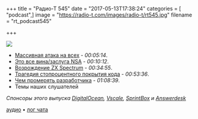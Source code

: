 +++
title = "Радио-Т 545"
date = "2017-05-13T17:38:24"
categories = [ "podcast",]
image = "https://radio-t.com/images/radio-t/rt545.jpg"
filename = "rt_podcast545"

+++

![](https://radio-t.com/images/radio-t/rt545.jpg)

- [Массивная атака на всех](http://gizmodo.com/theres-a-massive-ransomware-attack-spreading-globally-r-1795168952) - *00:05:14*.
- [Это все вина/заслуга NSA](https://arstechnica.com/security/2017/05/an-nsa-derived-ransomware-worm-is-shutting-down-computers-worldwide/) - *00:10:12*.
- [Возрождение ZX Spectrum](https://www.kickstarter.com/projects/1835143999/zx-spectrum-next?ref=nav_search) - *00:34:55*.
- [Трагедия стопроцентного покрытия кода](https://habrahabr.ru/company/everydaytools/blog/328406/) - *00:53:36*.
- [Чем промерять разработчика](https://dev.to/pbeekums/how-do-you-know-a-developer-is-doing-a-good-job) - *01:08:39*.
- Темы наших слушателей

*Спонсоры этого выпуска [DigitalOcean](https://www.digitalocean.com), [Vscale](http://bit.ly/radio-t_vscale), [SprintBox](http://bit.ly/2qfc9W8) и [Answerdesk](http://bit.ly/2pwf4Lo)*

[аудио](http://cdn.radio-t.com/rt_podcast545.mp3) • [лог чата](http://chat.radio-t.com/logs/radio-t-545.html)
<audio src="http://cdn.radio-t.com/rt_podcast545.mp3" preload="none"></audio>